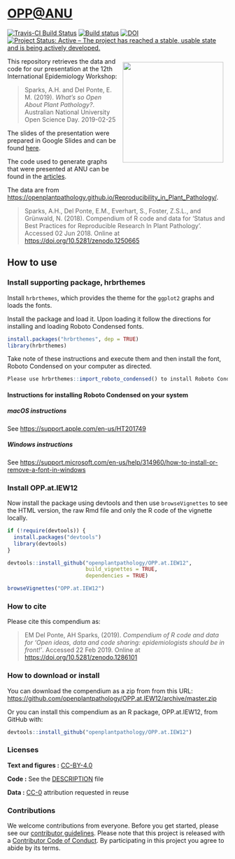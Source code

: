 
<!-- README.md is generated from README.Rmd. Please edit that file -->

# <OPP@ANU>

[![Travis-CI Build
Status](https://travis-ci.org/openplantpathology/OPP.at.IEW12.svg?branch=master)](https://travis-ci.org/openplantpathology/OPP.at.IEW12)
[![Build
status](https://ci.appveyor.com/api/projects/status/8ok5o041d45yfa46/branch/master?svg=true)](https://ci.appveyor.com/project/adamhsparks/opp-at-iew12/branch/master)
[![DOI](https://zenodo.org/badge/136692607.svg)](https://zenodo.org/badge/latestdoi/136692607)
[![Project Status: Active – The project has reached a stable, usable
state and is being actively
developed.](http://www.repostatus.org/badges/latest/active.svg)](http://www.repostatus.org/#active)

<img align="right" width=230 style = "margin:10px; border: 0" src="man/figures/logo.png">
This repository retrieves the data and code for our presentation at the
12th International Epidemiology Workshop:

> Sparks, A.H. and Del Ponte, E. M. (2019). *What’s so Open About Plant
> Pathology?*. Australian National University Open Science Day.
> 2019-02-25

The slides of the presentation were prepared in Google Slides and can be
found
[here](https://docs.google.com/presentation/d/1XGWeDN_Gjohg9d-ewRRw4NK2eRDKTJp-I4-i3OoTnG4/edit?usp=sharing).

The code used to generate graphs that were presented at ANU can be found
in the
[articles](https://openplantpathology.github.io/OPP.at.ANU/articles/IEW12_slides.html).

The data are from
<https://openplantpathology.github.io/Reproducibility_in_Plant_Pathology/>.

> Sparks, A.H., Del Ponte, E.M., Everhart, S., Foster, Z.S.L., and
> Grünwald, N. (2018). Compendium of R code and data for ‘Status and
> Best Practices for Reproducible Research In Plant Pathology’. Accessed
> 02 Jun 2018. Online at <https://doi.org/10.5281/zenodo.1250665>

## How to use

### Install supporting package, hrbrthemes

Install `hrbrthemes`, which provides the theme for the `ggplot2` graphs
and loads the fonts.

Install the package and load it. Upon loading it follow the directions
for installing and loading Roboto Condensed fonts.

``` r
install.packages("hrbrthemes", dep = TRUE)
library(hrbrthemes)
```

Take note of these instructions and execute them and then install the
font, Roboto Condensed on your computer as
directed.

``` r
Please use hrbrthemes::import_roboto_condensed() to install Roboto Condensed
```

#### Instructions for installing Roboto Condensed on your system

##### macOS instructions

See <https://support.apple.com/en-us/HT201749>

##### Windows instructions

See
<https://support.microsoft.com/en-us/help/314960/how-to-install-or-remove-a-font-in-windows>

### Install OPP.at.IEW12

Now install the package using devtools and then use `browseVignettes` to
see the HTML version, the raw Rmd file and only the R code of the
vignette locally.

``` r
if (!require(devtools)) {
  install.packages("devtools")
  library(devtools)
}

devtools::install_github("openplantpathology/OPP.at.IEW12",
                         build_vignettes = TRUE,
                         dependencies = TRUE)

browseVignettes("OPP.at.IEW12")
```

### How to cite

Please cite this compendium as:

> EM Del Ponte, AH Sparks, (2019). *Compendium of R code and data for
> ‘Open ideas, data and code sharing: epidemiologists should be in
> front\!’*. Accessed 22 Feb 2019. Online at
> <https://doi.org/10.5281/zenodo.1286101>

### How to download or install

You can download the compendium as a zip from from this URL:
<https://github.com/openplantpathology/OPP.at.IEW12/archive/master.zip>

Or you can install this compendium as an R package, OPP.at.IEW12, from
GitHub with:

``` r
devtools::install_github("openplantpathology/OPP.at.IEW12")
```

### Licenses

**Text and figures :**
[CC-BY-4.0](http://creativecommons.org/licenses/by/4.0/)

**Code :** See the [DESCRIPTION](DESCRIPTION) file

**Data :** [CC-0](http://creativecommons.org/publicdomain/zero/1.0/)
attribution requested in reuse

### Contributions

We welcome contributions from everyone. Before you get started, please
see our [contributor guidelines](CONTRIBUTING.md). Please note that this
project is released with a [Contributor Code of Conduct](CONDUCT.md). By
participating in this project you agree to abide by its terms.
